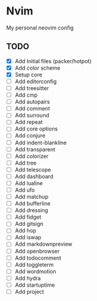 # Nvim

My personal neovim config

## TODO

- [x] Add Initial files (packer/hotpot)
- [x] Add color scheme
- [x] Setup core
- [ ] Add editorconfig
- [ ] Add treesitter
- [ ] Add cmp
- [ ] Add autopairs
- [ ] Add comment
- [ ] Add surround
- [ ] Add repeat
- [ ] Add core options
- [ ] Add conjure
- [ ] Add indent-blankline
- [ ] Add transparent
- [ ] Add colorizer
- [ ] Add tree
- [ ] Add telescope
- [ ] Add dashboard
- [ ] Add lualine
- [ ] Add ufo
- [ ] Add matchup
- [ ] Add bufferline
- [ ] Add dressing
- [ ] Add fidget
- [ ] Add gitsign
- [ ] Add hop
- [ ] Add iswap
- [ ] Add markdownpreview
- [ ] Add openbrowser
- [ ] Add todocomment
- [ ] Add toggleterm
- [ ] Add wordmotion
- [ ] Add hydra
- [ ] Add startuptime
- [ ] Add project
